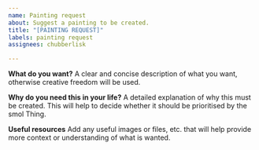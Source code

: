```yaml
---
name: Painting request
about: Suggest a painting to be created.
title: "[PAINTING REQUEST]"
labels: painting request
assignees: chubberlisk

---
```


**What do you want?**
A clear and concise description of what you want, otherwise creative freedom will be used.

**Why do you need this in your life?**
A detailed explanation of why this must be created. This will help to decide whether it should be prioritised by the smol Thing.

**Useful resources**
Add any useful images or files, etc. that will help provide more context or understanding of what is wanted.
